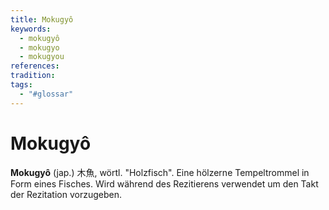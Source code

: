 ```yaml
---
title: Mokugyô
keywords:
  - mokugyô
  - mokugyo
  - mokugyou
references: 
tradition: 
tags:
  - "#glossar"
---
```

# Mokugyô

__Mokugyô__ (jap.) 木魚, wörtl. "Holzfisch". Eine hölzerne Tempeltrommel in Form eines Fisches. Wird während des Rezitierens verwendet um den Takt der Rezitation vorzugeben.